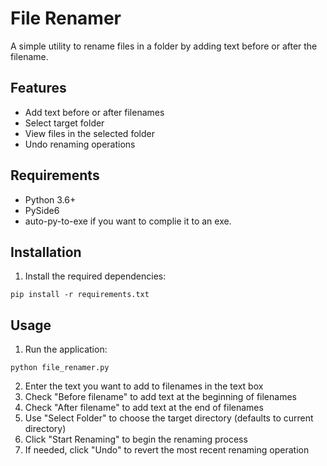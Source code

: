 # File Renamer

A simple utility to rename files in a folder by adding text before or after the filename.

## Features

- Add text before or after filenames
- Select target folder
- View files in the selected folder
- Undo renaming operations

## Requirements

- Python 3.6+
- PySide6
- auto-py-to-exe if you want to complie it to an exe. 

## Installation

1. Install the required dependencies:

```
pip install -r requirements.txt
```

## Usage

1. Run the application:

```
python file_renamer.py
```

2. Enter the text you want to add to filenames in the text box
3. Check "Before filename" to add text at the beginning of filenames
4. Check "After filename" to add text at the end of filenames
5. Use "Select Folder" to choose the target directory (defaults to current directory)
6. Click "Start Renaming" to begin the renaming process
7. If needed, click "Undo" to revert the most recent renaming operation 
